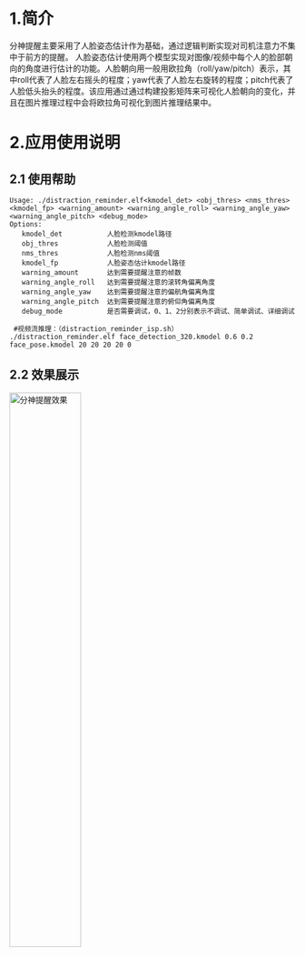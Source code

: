 # 1.简介

分神提醒主要采用了人脸姿态估计作为基础，通过逻辑判断实现对司机注意力不集中于前方的提醒。
人脸姿态估计使用两个模型实现对图像/视频中每个人的脸部朝向的角度进行估计的功能。人脸朝向用一般用欧拉角（roll/yaw/pitch）表示，其中roll代表了人脸左右摇头的程度；yaw代表了人脸左右旋转的程度；pitch代表了人脸低头抬头的程度。该应用通过通过构建投影矩阵来可视化人脸朝向的变化，并且在图片推理过程中会将欧拉角可视化到图片推理结果中。

# 2.应用使用说明

## 2.1 使用帮助

```
Usage: ./distraction_reminder.elf<kmodel_det> <obj_thres> <nms_thres> <kmodel_fp> <warning_amount> <warning_angle_roll> <warning_angle_yaw> <warning_angle_pitch> <debug_mode>
Options:
   kmodel_det           人脸检测kmodel路径
   obj_thres            人脸检测阈值
   nms_thres            人脸检测nms阈值
   kmodel_fp            人脸姿态估计kmodel路径
   warning_amount       达到需要提醒注意的帧数
   warning_angle_roll   达到需要提醒注意的滚转角偏离角度
   warning_angle_yaw    达到需要提醒注意的偏航角偏离角度
   warning_angle_pitch  达到需要提醒注意的俯仰角偏离角度
   debug_mode           是否需要调试，0、1、2分别表示不调试、简单调试、详细调试

 #视频流推理：（distraction_reminder_isp.sh）
./distraction_reminder.elf face_detection_320.kmodel 0.6 0.2 face_pose.kmodel 20 20 20 20 0
```
## 2.2 效果展示

<img src="https://kendryte-download.canaan-creative.com/k230/downloads/doc_images/ai_demo/distraction_reminder/distraction_reminder.gif" alt="分神提醒效果" width="50%" height="50%"/>



